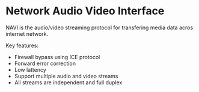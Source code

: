 # Network Audio Video Interface 

NAVI is the audio/video streaming protocol for transfering media data acros internet network. 

Key features:
* Firewall bypass using ICE protocol
* Forward error correction
* Low lattency
* Support multiple audio and video streams
* All streams are independent and full duplex


